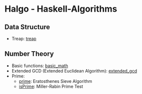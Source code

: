 # Halgo - Haskell-Algorithms

## Data Structure
- Treap: [treap](https://github.com/randop321/halgo/blob/main/data-structures/treap.hs)

## Number Theory
- Basic functions: [basic_math](https://github.com/randop321/halgo/blob/main/number-theory/math_basic.hs)
- Extended GCD (Extended Euclidean Algorithm): [extended_gcd](https://github.com/randop321/halgo/blob/main/number-theory/extended_gcd.hs)
- Prime: 
  - [prime](https://github.com/randop321/halgo/blob/main/number-theory/prime.hs): Eratosthenes Sieve Algorithm
  - [isPrime](https://github.com/randop321/halgo/blob/main/number-theory/prime.hs#L47): Miller-Rabin Prime Test

